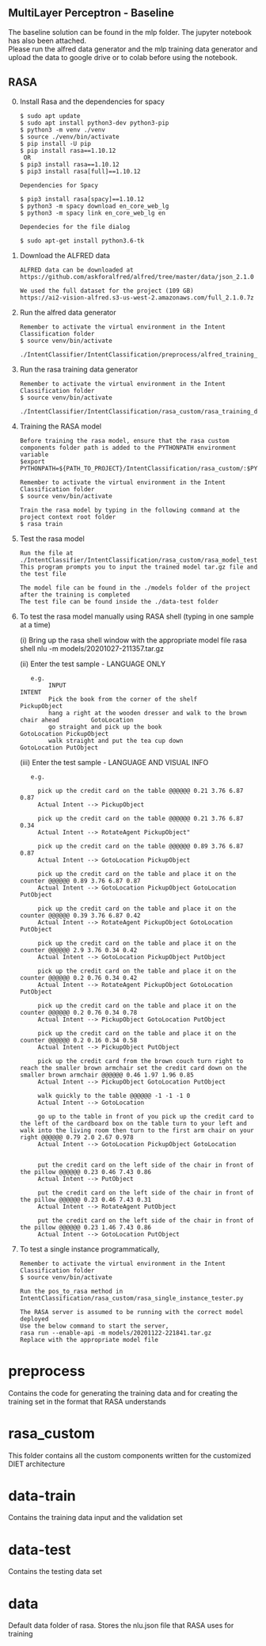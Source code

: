 ## MultiLayer Perceptron - Baseline

The baseline solution can be found in the mlp folder. The jupyter notebook has also been attached.<br/>
Please run the alfred data generator and the mlp training data generator and upload the data to google drive or to colab before using the notebook.<br/>


## RASA
0. Install Rasa and the dependencies for spacy<br/>

    ```
    $ sudo apt update
    $ sudo apt install python3-dev python3-pip
    $ python3 -m venv ./venv
    $ source ./venv/bin/activate
    $ pip install -U pip
    $ pip install rasa==1.10.12
     OR
    $ pip3 install rasa==1.10.12
    $ pip3 install rasa[full]==1.10.12

    Dependencies for Spacy

    $ pip3 install rasa[spacy]==1.10.12
    $ python3 -m spacy download en_core_web_lg
    $ python3 -m spacy link en_core_web_lg en
    
    Dependecies for the file dialog
    
    $ sudo apt-get install python3.6-tk
   
   ```

1. Download the ALFRED data<br/>
    ```
    ALFRED data can be downloaded at https://github.com/askforalfred/alfred/tree/master/data/json_2.1.0
    
    We used the full dataset for the project (109 GB)
    https://ai2-vision-alfred.s3-us-west-2.amazonaws.com/full_2.1.0.7z
    ```
    
2. Run the alfred data generator<br/>
   ```
   Remember to activate the virtual environment in the Intent Classification folder
   $ source venv/bin/activate
   
   ./IntentClassifier/IntentClassification/preprocess/alfred_training_data_generator.py
   ```
    
3. Run the rasa training data generator<br/>
   ```
   Remember to activate the virtual environment in the Intent Classification folder
   $ source venv/bin/activate
   
   ./IntentClassifier/IntentClassification/rasa_custom/rasa_training_data_generator.py
   ```
 
4. Training the RASA model
    ```
    Before training the rasa model, ensure that the rasa custom components folder path is added to the PYTHONPATH environment variable
    $export PYTHONPATH=${PATH_TO_PROJECT}/IntentClassification/rasa_custom/:$PYTHONPATH
    
    Remember to activate the virtual environment in the Intent Classification folder
    $ source venv/bin/activate
    
    Train the rasa model by typing in the following command at the project context root folder
    $ rasa train
    ```
    
5. Test the rasa model<br/>
    ```
    Run the file at ./IntentClassifier/IntentClassification/rasa_custom/rasa_model_tester.py
    This program prompts you to input the trained model tar.gz file and the test file
    
    The model file can be found in the ./models folder of the project after the training is completed
    The test file can be found inside the ./data-test folder
    ```

6. To test the rasa model manually using RASA shell (typing in one sample at a time)

    (i)   Bring up the rasa shell window with the appropriate model file
          rasa shell nlu -m models/20201027-211357.tar.gz
        
    (ii)  Enter the test sample - LANGUAGE ONLY
    
          e.g. 
               INPUT                                                                        INTENT
               Pick the book from the corner of the shelf                                   PickupObject            
               hang a right at the wooden dresser and walk to the brown chair ahead         GotoLocation
               go straight and pick up the book                                             GotoLocation PickupObject
               walk straight and put the tea cup down                                       GotoLocation PutObject   
         
    (iii) Enter the test sample - LANGUAGE AND VISUAL INFO

          e.g.
          
            pick up the credit card on the table @@@@@@ 0.21 3.76 6.87 0.87
            Actual Intent --> PickupObject

            pick up the credit card on the table @@@@@@ 0.21 3.76 6.87 0.34
            Actual Intent --> RotateAgent PickupObject"

            pick up the credit card on the table @@@@@@ 0.89 3.76 6.87 0.87
            Actual Intent --> GotoLocation PickupObject
            
            pick up the credit card on the table and place it on the counter @@@@@@ 0.89 3.76 6.87 0.87
            Actual Intent --> GotoLocation PickupObject GotoLocation PutObject
            
            pick up the credit card on the table and place it on the counter @@@@@@ 0.39 3.76 6.87 0.42
            Actual Intent --> RotateAgent PickupObject GotoLocation PutObject
            
            pick up the credit card on the table and place it on the counter @@@@@@ 2.9 3.76 0.34 0.42
            Actual Intent --> GotoLocation PickupObject PutObject
            
            pick up the credit card on the table and place it on the counter @@@@@@ 0.2 0.76 0.34 0.42
            Actual Intent --> RotateAgent PickupObject GotoLocation PutObject
            
            pick up the credit card on the table and place it on the counter @@@@@@ 0.2 0.76 0.34 0.78
            Actual Intent --> PickupObject GotoLocation PutObject
            
            pick up the credit card on the table and place it on the counter @@@@@@ 0.2 0.16 0.34 0.58
            Actual Intent --> PickupObject PutObject
            
            pick up the credit card from the brown couch turn right to reach the smaller brown armchair set the credit card down on the smaller brown armchair @@@@@@ 0.46 1.97 1.96 0.85
            Actual Intent --> PickupObject GotoLocation PutObject
            
            walk quickly to the table @@@@@@ -1 -1 -1 0
            Actual Intent --> GotoLocation
            
            go up to the table in front of you pick up the credit card to the left of the cardboard box on the table turn to your left and walk into the living room then turn to the first arm chair on your right @@@@@@ 0.79 2.0 2.67 0.978
            Actual Intent --> GotoLocation PickupObject GotoLocation
            
            
            put the credit card on the left side of the chair in front of the pillow @@@@@@ 0.23 0.46 7.43 0.86
            Actual Intent --> PutObject
            
            put the credit card on the left side of the chair in front of the pillow @@@@@@ 0.23 0.46 7.43 0.31
            Actual Intent --> RotateAgent PutObject
            
            put the credit card on the left side of the chair in front of the pillow @@@@@@ 0.23 1.46 7.43 0.86
            Actual Intent --> GotoLocation PutObject


7. To test a single instance programmatically,
    ```
    Remember to activate the virtual environment in the Intent Classification folder
    $ source venv/bin/activate
   
    Run the pos_to_rasa method in IntentClassification/rasa_custom/rasa_single_instance_tester.py
    
    The RASA server is assumed to be running with the correct model deployed
    Use the below command to start the server,
    rasa run --enable-api -m models/20201122-221841.tar.gz
    Replace with the appropriate model file
    ````
# preprocess
Contains the code for generating the training data and for creating the training set in the format that RASA understands

# rasa_custom
This folder contains all the custom components written for the customized DIET architecture

# data-train 
Contains the training data input and the validation set

# data-test
Contains the testing data set

# data
Default data folder of rasa. Stores the nlu.json file that RASA uses for training




